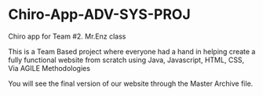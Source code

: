# Chiro-App-ADV-SYS-PROJ
Chiro app for Team #2. Mr.Enz class

This is a Team Based project where everyone had a hand in helping create a fully functional website from scratch using Java, Javascript, HTML, CSS, Via AGILE Methodologies

You will see the final version of our website through the Master Archive file.
